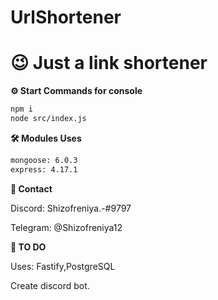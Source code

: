 # UrlShortener

# 😉 Just a link shortener

**⚙️ Start Commands for console**
```sh
npm i
node src/index.js
```
**🛠️ Modules Uses**
```sh
mongoose: 6.0.3
express: 4.17.1
```
**📍 Contact** 

Discord: Shizofreniya.-#9797

Telegram: @Shizofreniya12

**🤠 TO DO**

Uses: Fastify,PostgreSQL

Create discord bot.
